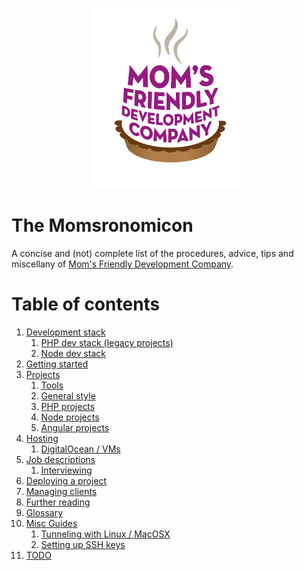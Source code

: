 <p align="center">
	<img src="img/mfdc.png" alt="MFDC loves you, or at least doesn't actively want you to die" width="250"/>
</p>

The Momsronomicon
=================
A concise and (not) complete list of the procedures, advice, tips and miscellany of [Mom's Friendly Development Company](http://mfdc.biz).


Table of contents
=================

1. [Development stack](devstack.md)
	1. [PHP dev stack (legacy projects)](devstack-php.md)
	2. [Node dev stack](devstack-node.md)
2. [Getting started](getting-started.md)
3. [Projects](projects.md)
	1. [Tools](tools.md)
	2. [General style](style.md)
	3. [PHP projects](style-php.md)
	4. [Node projects](style-node.md)
	5. [Angular projects](style-angular.md)
4. [Hosting](hosting.md)
	1. [DigitalOcean / VMs](hosting-do.md)
5. [Job descriptions](jobs.md)
	1. [Interviewing](interviews.md)
6. [Deploying a project](deployment.md)
7. [Managing clients](clients.md)
8. [Further reading](further-reading.md)
9. [Glossary](glossary.md)
10. [Misc Guides](guides.md)
	1. [Tunneling with Linux / MacOSX](tunneling.md)
	2. [Setting up SSH keys](ssh-keys.md)
11. [TODO](TODO.md)
